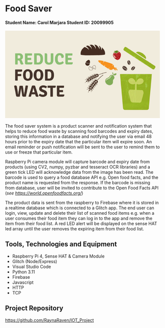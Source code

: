 # Food Saver 
#### Student Name: Carol Marjara   Student ID: 20099905

![alt text](https://github.com/RaynaRaven/IOT_Project/blob/main/reduceFoodWaste.png?raw=true)

The food saver system is a product scanner and notification system that helps to reduce food waste by scanning food barcodes and expiry dates, storing this information in a database and notifying the user via email 48 hours prior to the expiry date that the particular item will expire soon. An email reminder or push notification will be sent to the user to remind them to use or freeze that particular item.

Raspberry Pi camera module will capture barcode and expiry date from products (using CV2, numpy, pyzbar and tesseract OCR libraries) and a green tick LED will acknowledge data from the image has been read. The barcode is used to query a food database API e.g. Open food facts, and the product name is requested from the response.  If the barcode is missing from database, user will be invited to contribute to the Open Food Facts API (*see https://world.openfoodfacts.org/*)

The product data is sent from the raspberry to Firebase where it is stored in a realtime database which is connected to a Glitch app. The end user can login, view, update and delete their list of scanned food items e.g. when a user consumes their food item they can log in to the app and remove the item from their food list. A red LED alert will be displayed on the sense HAT led array until the user removes the expiring item from their food list.

## Tools, Technologies and Equipment

- Raspberry Pi 4, Sense HAT & Camera Module
- Glitch (Node/Express)
- Visual Studio Code
- Python 3.11
- Firebase
- Javascript
- HTTP
- TCP

## Project Repository
https://github.com/RaynaRaven/IOT_Project
